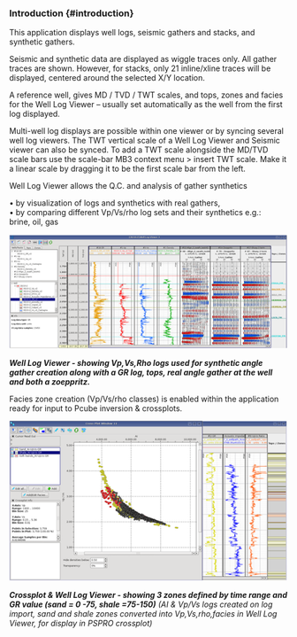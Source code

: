 ### Introduction {#introduction}

This application displays well logs, seismic gathers and stacks, and synthetic gathers.

Seismic and synthetic data are displayed as wiggle traces only. All gather traces are shown. However, for stacks, only 21 inline/xline traces will be displayed, centered around the selected X/Y location.

A reference well, gives MD / TVD / TWT scales, and tops, zones and facies for the Well Log Viewer – usually set automatically as the well from the first log displayed.

Multi-well log displays are possible within one viewer or by syncing several well log viewers. The TWT vertical scale of a Well Log Viewer and Seismic viewer can also be synced. To add a TWT scale alongside the MD/TVD scale bars use the scale-bar MB3 context menu &gt; insert TWT scale. Make it a linear scale by dragging it to be the first scale bar from the left.

Well Log Viewer allows the Q.C. and analysis of gather synthetics

•    by visualization of logs and synthetics with real gathers,  
•    by comparing different Vp/Vs/rho log sets and their synthetics e.g.:  
brine, oil, gas

![](/assets/001_Well_Log_Viewer.png)

_**Well Log Viewer - showing Vp,Vs,Rho logs used for synthetic angle gather creation along with a GR log, tops, real angle gather at the well and both a zoeppritz.**_

Facies zone creation \(Vp/Vs/rho classes\) is enabled within the application ready for input to Pcube inversion & crossplots.

![](/assets/002_Well_Log_Viewer.png)

**_Crossplot & Well Log Viewer - showing 3 zones defined by time range and GR value (sand = 0 -75, shale =75-150)_**
_(AI & Vp/Vs logs created on log import, sand and shale zones converted into Vp,Vs,rho,facies in Well Log Viewer, for display in  PSPRO crossplot)_
